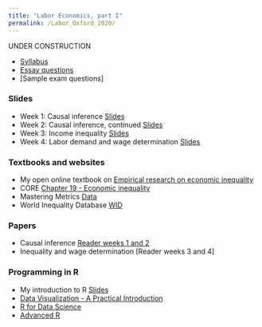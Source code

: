 ```yaml
---
title: "Labor Economics, part I"
permalink: /Labor_Oxford_2020/
---
```


UNDER CONSTRUCTION

* [Syllabus](/home/files/teaching/Labor_Oxford_2020/Syllabus_Labor_Oxford_2020.pdf)
* [Essay questions](/home/files/teaching/Labor_Oxford_2020/Essay-questions-Labor-Kasy.pdf)
* [Sample exam questions]

### Slides
* Week 1: Causal inference
[Slides](/home/files/teaching/Labor_Oxford_2020/1-Causality-IV.pdf)
* Week 2: Causal inference, continued
[Slides](/home/files/teaching/Labor_Oxford_2020/2-Causality-CI-DID-RD.pdf)
* Week 3: Income inequality
[Slides](/home/files/teaching/Labor_Oxford_2020/3-Inequality-Descriptive.pdf)
* Week 4: Labor demand and wage determination
[Slides](/home/files/teaching/Labor_Oxford_2020/4-Labor-Demand.pdf)

### Textbooks and websites
* My open online textbook on [Empirical research on economic inequality](http://inequalityresearch.net/)
* CORE [Chapter 19 - Economic inequality](https://www.core-econ.org/the-economy/book/text/19.html)
* Mastering Metrics [Data](http://www.masteringmetrics.com/resources/)
* World Inequality Database [WID](https://wid.world/)

### Papers

* Causal inference [Reader weeks 1 and 2](/home/files/teaching/MicroeconometricMethods/2140appliedreaderspring2018.zip)
* Inequality and wage determination [Reader weeks 3 and 4]


### Programming in R
* My introduction to R
[Slides](/home/files/teaching/TopicsEconometrics2019/IntroductiontoR-Slides.pdf)
* [Data Visualization - A Practical Introduction](http://socviz.co/)
* [R for Data Science](https://r4ds.had.co.nz/)
* [Advanced R](https://adv-r.hadley.nz/)

